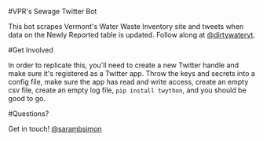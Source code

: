 #VPR's Sewage Twitter Bot

This bot scrapes Vermont's Water Waste Inventory site and tweets when data on the Newly Reported table is updated. Follow along at [@dirtywatervt](http://twitter.com/dirtywatervt).

#Get Involved

In order to replicate this, you'll need to create a new Twitter handle and make sure it's registered as a Twitter app. Throw the keys and secrets into a config file, make sure the app has read and write access, create an empty csv file, create an empty log file, `pip install twython`, and you should be good to go.

#Questions?

Get in touch! [@sarambsimon](http://twitter.com/sarambsimon)
